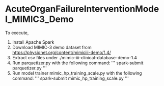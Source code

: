 # AcuteOrganFailureInterventionModel_MIMIC3_Demo

To execute,

1. Install Apache Spark
2. Download MIMIC-3 demo dataset from https://physionet.org/content/mimiciii-demo/1.4/
3. Extract csv files under ./mimic-iii-clinical-database-demo-1.4
4. Run parquetizer.py with the following command:
'''
spark-submit parquetizer.py
'''
5. Run model trainer mimic_hp_training_scale.py with the following command:
'''
spark-submit mimic_hp_training_scale.py
'''
